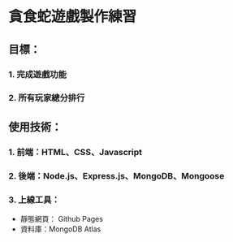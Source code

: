 # 貪食蛇遊戲製作練習
## 目標：
### 1. 完成遊戲功能
### 2. 所有玩家總分排行
## 使用技術：
### 1. 前端：HTML、CSS、Javascript
### 2. 後端：Node.js、Express.js、MongoDB、Mongoose
### 3. 上線工具：
- 靜態網頁： Github Pages
- 資料庫：MongoDB Atlas
